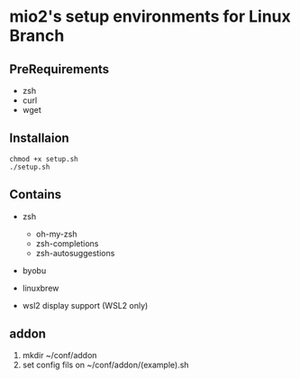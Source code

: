 # mio2's setup environments for Linux Branch

## PreRequirements
- zsh
- curl
- wget

## Installaion
```
chmod +x setup.sh
./setup.sh
```

## Contains
- zsh
    - oh-my-zsh
    - zsh-completions
    - zsh-autosuggestions
- byobu
- linuxbrew

- wsl2 display support (WSL2 only)

## addon
1. mkdir ~/conf/addon
2. set config fils on ~/conf/addon/(example).sh
